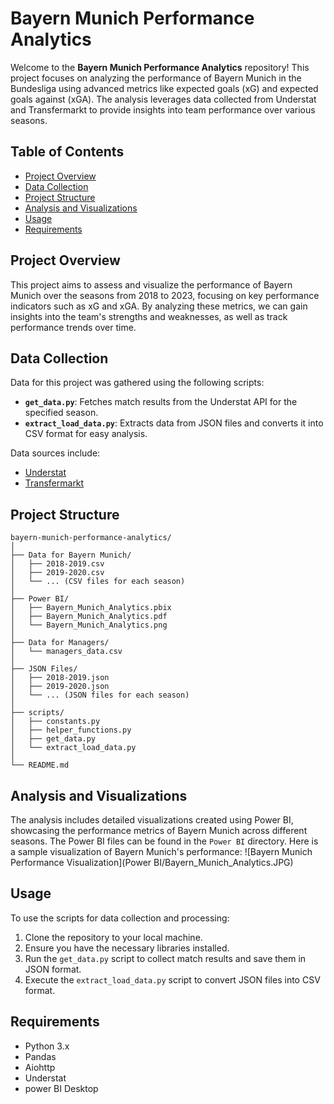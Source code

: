 # Bayern Munich Performance Analytics

Welcome to the **Bayern Munich Performance Analytics** repository! This project focuses on analyzing the performance of Bayern Munich in the Bundesliga using advanced metrics like expected goals (xG) and expected goals against (xGA). The analysis leverages data collected from Understat and Transfermarkt to provide insights into team performance over various seasons.

## Table of Contents
- [Project Overview](#project-overview)
- [Data Collection](#data-collection)
- [Project Structure](#project-structure)
- [Analysis and Visualizations](#analysis-and-visualizations)
- [Usage](#usage)
- [Requirements](#requirements)

## Project Overview
This project aims to assess and visualize the performance of Bayern Munich over the seasons from 2018 to 2023, focusing on key performance indicators such as xG and xGA. By analyzing these metrics, we can gain insights into the team's strengths and weaknesses, as well as track performance trends over time.

## Data Collection
Data for this project was gathered using the following scripts:
- **`get_data.py`**: Fetches match results from the Understat API for the specified season.
- **`extract_load_data.py`**: Extracts data from JSON files and converts it into CSV format for easy analysis.

Data sources include:
- [Understat](https://understat.com/)
- [Transfermarkt](https://www.transfermarkt.com/)

## Project Structure
```
bayern-munich-performance-analytics/
│
├── Data for Bayern Munich/
│   ├── 2018-2019.csv
│   ├── 2019-2020.csv
│   └── ... (CSV files for each season)
│
├── Power BI/
│   ├── Bayern_Munich_Analytics.pbix
│   ├── Bayern_Munich_Analytics.pdf
│   └── Bayern_Munich_Analytics.png
│
├── Data for Managers/
│   └── managers_data.csv
│
├── JSON Files/
│   ├── 2018-2019.json
│   ├── 2019-2020.json
│   └── ... (JSON files for each season)
│
├── scripts/
│   ├── constants.py
│   ├── helper_functions.py
│   ├── get_data.py
│   └── extract_load_data.py
│
└── README.md
```

## Analysis and Visualizations
The analysis includes detailed visualizations created using Power BI, showcasing the performance metrics of Bayern Munich across different seasons. The Power BI files can be found in the `Power BI` directory.
Here is a sample visualization of Bayern Munich's performance:
![Bayern Munich Performance Visualization](Power BI/Bayern_Munich_Analytics.JPG)

## Usage
To use the scripts for data collection and processing:
1. Clone the repository to your local machine.
2. Ensure you have the necessary libraries installed.
3. Run the `get_data.py` script to collect match results and save them in JSON format.
4. Execute the `extract_load_data.py` script to convert JSON files into CSV format.

## Requirements
- Python 3.x
- Pandas
- Aiohttp
- Understat
- power BI Desktop 


